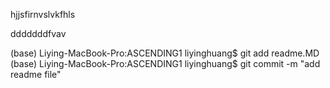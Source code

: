 hjjsfirnvslvkfhls


dddddddfvav

(base) Liying-MacBook-Pro:ASCENDING1 liyinghuang$ 
git add readme.MD 
(base) Liying-MacBook-Pro:ASCENDING1 liyinghuang$ 
git commit -m "add readme file"